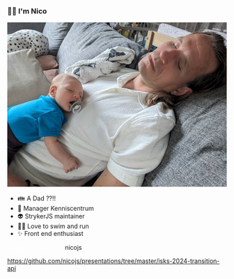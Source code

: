 <!-- .slide: class="is-fancy3" -->

### 🙋‍♂️ I'm Nico

<div class="kc-columns kc-gap2">

![Nico](../../img/slides/nico.jpg) <!-- .element class="img-round" style="width: 400px" -->

<div>

- 👪 A Dad ??!!
- 💼 Manager Kenniscentrum
- 👽 StrykerJS maintainer
- 🏊‍♂️ Love to swim and run
- ✨ Front end enthusiast

<!-- .element class="no-list" -->

<i class="bi bi-github" style="color: #fff"></i> <a target="_blank" href="https://github.com/nicojs" style="color: #fff">nicojs</a>  <i class="bi bi-twitter-x" style="margin-left: 20px; color: #fff"></i> <a target="_blank" style="color: #fff" href="https://twitter.com/_nicojs">\_nicojs</a> <i style="margin-left: 20px;" class="bi bi-slack"></i> nicojs

</div>
</div>

<footer>

https://github.com/nicojs/presentations/tree/master/isks-2024-transition-api

</footer>